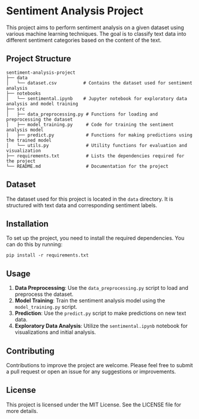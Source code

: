 # Sentiment Analysis Project

This project aims to perform sentiment analysis on a given dataset using various machine learning techniques. The goal is to classify text data into different sentiment categories based on the content of the text.

## Project Structure

```
sentiment-analysis-project
├── data
│   └── dataset.csv          # Contains the dataset used for sentiment analysis
├── notebooks
│   └── sentimental.ipynb    # Jupyter notebook for exploratory data analysis and model training
├── src
│   ├── data_preprocessing.py # Functions for loading and preprocessing the dataset
│   ├── model_training.py     # Code for training the sentiment analysis model
│   ├── predict.py            # Functions for making predictions using the trained model
│   └── utils.py              # Utility functions for evaluation and visualization
├── requirements.txt          # Lists the dependencies required for the project
└── README.md                 # Documentation for the project
```

## Dataset

The dataset used for this project is located in the `data` directory. It is structured with text data and corresponding sentiment labels.

## Installation

To set up the project, you need to install the required dependencies. You can do this by running:

```
pip install -r requirements.txt
```

## Usage

1. **Data Preprocessing**: Use the `data_preprocessing.py` script to load and preprocess the dataset.
2. **Model Training**: Train the sentiment analysis model using the `model_training.py` script.
3. **Prediction**: Use the `predict.py` script to make predictions on new text data.
4. **Exploratory Data Analysis**: Utilize the `sentimental.ipynb` notebook for visualizations and initial analysis.

## Contributing

Contributions to improve the project are welcome. Please feel free to submit a pull request or open an issue for any suggestions or improvements.

## License

This project is licensed under the MIT License. See the LICENSE file for more details.